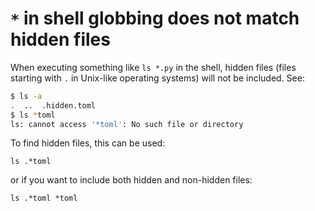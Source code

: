 # `*` in shell globbing does not match hidden files

When executing something like `ls *.py` in the shell, hidden files (files starting with `.` in Unix-like operating systems)
will not be included. See:

```bash
$ ls -a
.  ..  .hidden.toml
$ ls *toml
ls: cannot access '*toml': No such file or directory
```

To find hidden files, this can be used:

`ls .*toml`

or if you want to include both hidden and non-hidden files:

`ls .*toml *toml`

